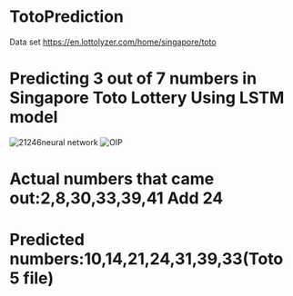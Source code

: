 # TotoPrediction
Data set https://en.lottolyzer.com/home/singapore/toto
# Predicting 3 out of 7 numbers in Singapore Toto Lottery Using LSTM model
![21246neural network](https://github.com/Blessedtomato/TotoPrediction/assets/123168685/2a7e9f7e-bda7-4388-899a-9850794ed2e6)
![OIP](https://github.com/Blessedtomato/TotoPrediction/assets/123168685/cea78638-0a88-463e-aa78-a38bb23dabe9)
# Actual numbers that came out:2,8,30,33,39,41 Add 24
# Predicted numbers:10,14,21,24,31,39,33(Toto 5 file)
